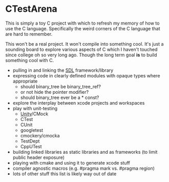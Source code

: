 # CTestArena

This is simply a toy C project with which to refresh my memory of how to use the C language. Specifically the weird corners of the C language that are hard to remember.

This won't be a real project. It won't compile into something cool. It's just a sounding board to explore various aspects of C which I haven't touched since college oh so very long ago. Though the long term goal **is** to build something cool with C.

* pulling in and linking the [SDL] framework/library
* expressing code in clearly defined modules with opaque types where appropriate
    * should binary\_tree be binary\_tree\_ref?
    * or not hide the pointer modifier?
    * should binary\_tree ever be a \* const?
* explore the interplay between xcode projects and workspaces
* play with unit-testing
    * [Unity]/CMock
    * CTest
    * CUnit
    * googletest
    * cmockery/cmocka
    * TestDept
    * CppUTest
* building linked libraries as static libraries and as frameworks (to limit public header exposure)
* playing with cmake and using it to generate xcode stuff
* compiler agnostic macros (e.g. #pragma mark vs. #pragma region)
* lots of other stuff this list is likely way out of date

[SDL]: http://www.libsdl.org/
[Unity]: http://throwtheswitch.org
